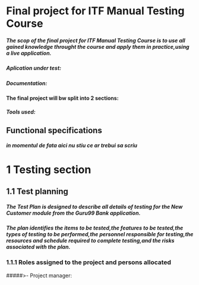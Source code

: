 # Final project for ITF Manual Testing Course 
##### The scop of the final project for ITF Manual Testing Course is to use all gained knowledge throught the course and apply them in practice,using a live application.
##### Aplication under test:
##### Documentation:
#### The final project will bw split into 2 sections:
##### Tools used:
## Functional specifications
##### in momentul de fata aici nu stiu ce ar trebui sa scriu 
# 1 Testing section
## 1.1 Test planning
##### The Test Plan is designed to describe all details of testing for the New Customer module from the Guru99 Bank application.
##### The plan identifies the items to be tested,the features to be tested,the types of testing to be performed,the personnel responsible for testing,the resources and schedule required to complete testing,and the risks associated with the plan.
### 1.1.1 Roles assigned to the project and persons allocated
#####>- Project manager:
